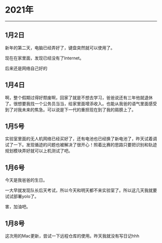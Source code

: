# 2021年

---

## 1月2日

新年的第二天，电脑已经弄好了，键盘突然就可以使用了。

现在在家里面，发现已经没有了Internet。

后来还是网络自己好的

## 1月4日

啊，整个假期过得好颓废啊，回家了就是不想去学习，爸爸说还有三年他就退休了。很想要我找一个公务员当当，给家里面增添收入。也能从我爸的语气里面感受到了对我未来的焦急。可以说是下一代的重担现在到了我的肩膀上了。



## 1月5号

实验室里面的无人机网络已经买好了，还有电池也已经换了新电池了，昨天试着调试了一下。发现循迹的问题也被解决了很开心！照着比赛的思路只要把识别和轨迹规划模块弄好就可以上机测试了吧。

## 1月6号

今天是我爸爸的生日。

一大早就发现队长后天考试，所以今天和明天都不来实验室了。所以这几天我就要试试部署yolo了。

害，加油吧。

## 1月8号

这次用的Mac更新，尝试一下远程仓库的使用。昨天我就没有写日记hhh